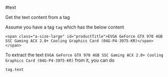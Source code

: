#text

Get the text content from a tag

Assume you have a tag `tag` which has the below content

```
<span class="a-size-large" id="productTitle">EVGA GeForce GTX 970 4GB SSC Gaming ACX 2.0+ Cooling Graphics Card (04G-P4-3975-KR)</span></span>
```

To extract the text `EVGA GeForce GTX 970 4GB SSC Gaming ACX 2.0+ Cooling Graphics Card (04G-P4-3975-KR)` from it, you can do

```
tag.text
```
